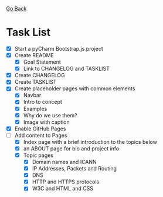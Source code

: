 [Go Back](README.md)

# Task List

- [x] Start a pyCharm Bootstrap.js project
- [x] Create README
    - [x] Goal Statement
    - [x] Link to CHANGELOG and TASKLIST
- [x] Create CHANGELOG
- [x] Create TASKLIST
- [x] Create placeholder pages with common elements
    - [x] Navbar
    - [x] Intro to concept
    - [x] Examples
    - [x] Why do we use them?
    - [x] Image with caption
- [x] Enable GitHub Pages
- [ ] Add content to Pages
    - [x] Index page with a brief introduction to the topics below
    - [x] an ABOUT page for bio and project info
    - [x] Topic pages
        - [x] Domain names and ICANN
        - [x] IP Addresses, Packets and Routing
        - [x] DNS
        - [x] HTTP and HTTPS protocols
        - [x] W3C and HTML and CSS